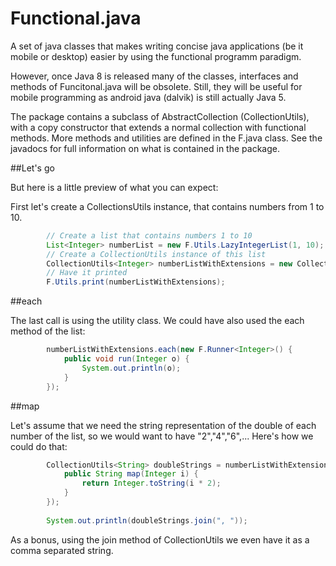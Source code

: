 Functional.java
===============

A set of java classes that makes writing concise java applications (be it mobile or desktop) easier
by using the functional programm paradigm.

However, once Java 8 is released many of the classes, interfaces and methods of Funcitonal.java
will be obsolete. Still, they will be useful for mobile programming as android java (dalvik) is still
actually Java 5.

The package contains a subclass of AbstractCollection (CollectionUtils), with a copy constructor that extends a normal collection
with functional methods. More methods and utilities are defined in the F.java class. See the javadocs for full
information on what is contained in the package.

##Let's go

But here is a little preview of what you can expect:

First let's create a CollectionsUtils instance, that contains numbers from 1 to 10.

```java
		// Create a list that contains numbers 1 to 10
		List<Integer> numberList = new F.Utils.LazyIntegerList(1, 10);
		// Create a CollectionUtils instance of this list
		CollectionUtils<Integer> numberListWithExtensions = new CollectionUtils<Integer>(numberList);
		// Have it printed
		F.Utils.print(numberListWithExtensions);
```

##each 

The last call is using the utility class. We could have also used the each method of the list:

```java
		numberListWithExtensions.each(new F.Runner<Integer>() {
			public void run(Integer o) {
				System.out.println(o);
			}
		});
```

##map

Let's assume that we need the string representation of the double of each number of the list, so we would want to have "2","4","6",... Here's how we could do that:

```java
		CollectionUtils<String> doubleStrings = numberListWithExtensions.map(new F.Mapper<Integer, String>() {
			public String map(Integer i) {
				return Integer.toString(i * 2);
			}
		});
		
		System.out.println(doubleStrings.join(", "));
```

As a bonus, using the join method of CollectionUtils we even have it as a comma separated string.
